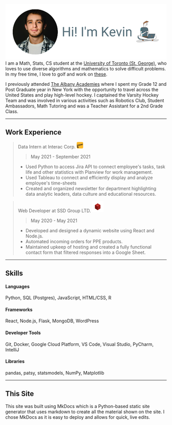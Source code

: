  <div style="text-align:center">
 <img src="/img/tcv.png"> 
</div>
 I am a Math, Stats, CS student at the <a href="https://www.utoronto.ca/university-life/campuses/st-george" target="_blank">University of Toronto (St. George)</a>, who loves to use diverse algorithms and mathematics to solve difficult problems. In my free time, I love to golf and work on <a href="https://projecteuler.net/archives" target="_blank">these</a>.

 I previously attended <a href="https://www.albanyacademies.org/" target="_blank">The Albany Academies</a> where I spent my Grade 12 and Post Graduate year in New York with the opportunity to travel across the United States and play high-level hockey. I captained the Varsity Hockey Team and was involved in various activities such as Robotics Club, Student Ambassadors, Math Tutoring and was a Teacher Assistant for a 2nd Grade Class. 

---

## Work Experience 

> Data Intern at Interac Corp. <img src="/img/interac.png" alt="drawing" width="20px" />
>>  May 2021 - September 2021
>>
> * Used Python to access Jira API to connect employee's tasks, task life and other statistics with Planview for work management. 
> * Used Tableau to connect and efficiently display and analyze employee's time-sheets
> * Created and organized newsletter for department highlighting data analytic leaders, data culture and educational resources.


> Web Developer at SSD Group LTD. <img src="/img/SSD.png" alt="drawing" width="35px"/>
>>  May 2020 - May 2021
>>
> * Developed and designed a dynamic website using React and Node.js.
> * Automated incoming orders for PPE products.
> * Maintained upkeep of hosting and created a fully functional contact form that filtered responses into a Google Sheet. 

---



## Skills

#### Languages
Python, SQL (Postgres), JavaScript, HTML/CSS, R   

#### Frameworks 
React, Node.js, Flask, MongoDB, WordPress   

#### Developer Tools
Git, Docker, Google Cloud Platform, VS Code, Visual Studio, PyCharm, IntelliJ    
#### Libraries
pandas, patsy, statsmodels, NumPy, Matplotlib    

---

## This Site
This site was built using MkDocs which is a Python-based static site generator that uses markdown to create all the material shown on the site. I chose MkDocs as it is easy to deploy and allows for quick, live edits.    


